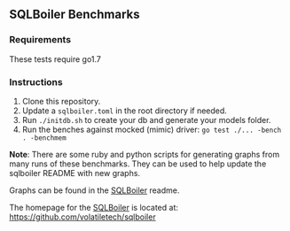 ## SQLBoiler Benchmarks

### Requirements

These tests require go1.7

### Instructions

1. Clone this repository.
1. Update a `sqlboiler.toml` in the root directory if needed.
1. Run `./initdb.sh` to create your db and generate your models folder.
1. Run the benches against mocked (mimic) driver: `go test ./... -bench . -benchmem`

**Note**: There are some ruby and python scripts for generating graphs from
many runs of these benchmarks. They can be used to help update the sqlboiler
README with new graphs.

Graphs can be found in the [SQLBoiler](https://github.com/volatiletech/sqlboiler) readme.

The homepage for the [SQLBoiler](https://github.com/volatiletech/sqlboiler) is located at: https://github.com/volatiletech/sqlboiler 
